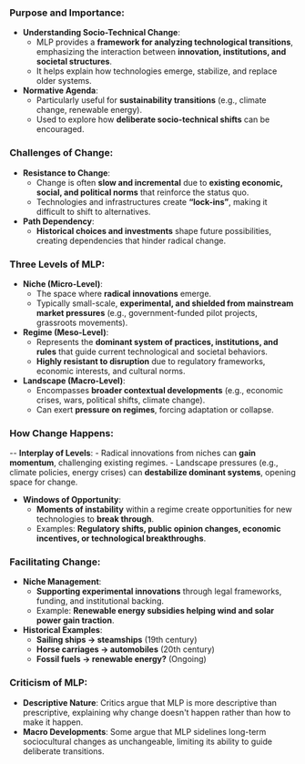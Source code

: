 ### Purpose and Importance:
- **Understanding Socio-Technical Change**:
    - MLP provides a **framework for analyzing technological transitions**, emphasizing the interaction between **innovation, institutions, and societal structures**.
    - It helps explain how technologies emerge, stabilize, and replace older systems.
- **Normative Agenda**:
    - Particularly useful for **sustainability transitions** (e.g., climate change, renewable energy).
    - Used to explore how **deliberate socio-technical shifts** can be encouraged.
### Challenges of Change:
- **Resistance to Change**:
    - Change is often **slow and incremental** due to **existing economic, social, and political norms** that reinforce the status quo.
    - Technologies and infrastructures create **“lock-ins”**, making it difficult to shift to alternatives.
- **Path Dependency**:
    - **Historical choices and investments** shape future possibilities, creating dependencies that hinder radical change.
### Three Levels of MLP:
- **Niche (Micro-Level)**:
    - The space where **radical innovations** emerge.
    - Typically small-scale, **experimental, and shielded from mainstream market pressures** (e.g., government-funded pilot projects, grassroots movements).
- **Regime (Meso-Level)**:
    - Represents the **dominant system of practices, institutions, and rules** that guide current technological and societal behaviors.
    - **Highly resistant to disruption** due to regulatory frameworks, economic interests, and cultural norms.
- **Landscape (Macro-Level)**:
    - Encompasses **broader contextual developments** (e.g., economic crises, wars, political shifts, climate change).
    - Can exert **pressure on regimes**, forcing adaptation or collapse.
### How Change Happens:
-- **Interplay of Levels**:
    - Radical innovations from niches can **gain momentum**, challenging existing regimes.
    - Landscape pressures (e.g., climate policies, energy crises) can **destabilize dominant systems**, opening space for change.
- **Windows of Opportunity**:
    - **Moments of instability** within a regime create opportunities for new technologies to **break through**.
    - Examples: **Regulatory shifts, public opinion changes, economic incentives, or technological breakthroughs**.
### Facilitating Change:
- **Niche Management**:
    - **Supporting experimental innovations** through legal frameworks, funding, and institutional backing.
    - Example: **Renewable energy subsidies helping wind and solar power gain traction**.
- **Historical Examples**:
    - **Sailing ships → steamships** (19th century)
    - **Horse carriages → automobiles** (20th century)
    - **Fossil fuels → renewable energy?** (Ongoing)
### Criticism of MLP:
- **Descriptive Nature**: Critics argue that MLP is more descriptive than prescriptive, explaining why change doesn't happen rather than how to make it happen.
- **Macro Developments**: Some argue that MLP sidelines long-term sociocultural changes as unchangeable, limiting its ability to guide deliberate transitions.